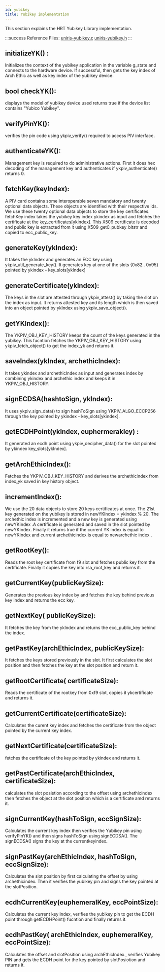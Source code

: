 ```yaml
---
id: yubikey
title: Yubikey implementation
---
```


This section explains the HRT Yubikey Library implementation.

:::success
Reference Files:
[uniris-yubikey.c](https://github.com/UNIRIS/yubikey-core/blob/main/uniris-yubikey.c)
[uniris-yubikey.h](https://github.com/UNIRIS/yubikey-core/blob/main/uniris-yubikey.h)
:::

## initializeYK() :
Initializes the context of the yubikey application in the variable g_state and connects to the hardware device. If successful, then gets the key index of Arch Ethic as well as key index of the yubikey device.
## bool checkYK(): 
displays the model of yubikey device used returns true if the device list contains "Yubico Yubikey".
## verifyPinYK(): 
verifies the pin code using ykpiv_verify() required to access PIV interface.
## authenticateYK():
Management key is required to do administrative actions. First it does hex decoding of the management key and authenticates if ykpiv_authenticate() returns 0.
## fetchKey(keyIndex):
A PIV card contains some interoperable seven mandatory and  twenty optional data objects. These objects are identified with their respective ids. We use these twenty optional data objects to store the  key certificates. fetchKey index takes the yubikey key index ykindex as input and fetches the certificate at the key_certificates[ykindex]. This X509 certificate is decoded and public key is extracted from it using X509_get0_pubkey_bitstr and copied to ecc_public_key.
## generateKey(ykIndex): 
It takes the ykIndex and generates an ECC key using ykpiv_util_generate_key(). It generates key at one of the slots {0x82.. 0x95}  pointed by ykindex - key_slots[ykIndex]
## generateCertificate(ykIndex): 
The keys in the slot are attested through  ykpiv_attest() by taking the slot on the index as input. It returns attested key and its length which is then saved into an object pointed by ykIndex using ykpiv_save_object().
## getYKIndex(): 
The YKPIV_OBJ_KEY_HISTORY keeps the count of the keys generated in the yubikey. This fucntion fetches the YKPIV_OBJ_KEY_HISTORY using ykpiv_fetch_object() to get the index_yk and returns it.
## saveIndex(ykIndex, archethicIndex): 
It takes  ykindex and archethicIndex as input and generates index by combining ykindex and archethic index and keeps it in YKPIV_OBJ_HISTORY.
## signECDSA(hashtoSign, ykIndex):
It uses ykpiv_sign_data() to sign hashToSign using YKPIV_ALGO_ECCP256 through the key pointed by ykindex - key_slots[ykindex].
## getECDHPoint(ykIndex, euphermerakley) : 
It generated an ecdh point using ykpiv_decipher_data() for the slot pointed by ykindex key_slots[ykIndex].
## getArchEthicIndex():
Fetches the YKPIV_OBJ_KEY_HISTORY and derives the archethicindex from index_yk saved in key history object.
## incrementIndex(): 
We use the 20 data objects to store 20 keys certificates at once. The 21st key generated on the yubikey is stored in newYKIndex = ykindex % 20. The archethic index is incremented and a new key is generated using newYKindex .A certificate is generated and saved in the slot pointed by newYKindex. Finally it returns true if the current YK index is equal to newYKindex and current archethicindex is equal to newarchethic index .

## getRootKey():
Reads the root key certificate from f9 slot and fetches public key from the certificate. Finally it copies the key into rsa_root_key and returns it.

## getCurrentKey(publicKeySize):
Generates the previous key index by and fetches the key behind previous key index and returns the ecc key.

## getNextKey( publicKeySize):
It fetches the key from the ykIndex and returns the ecc_public_key behind the index.

## getPastKey(archEthicIndex, publicKeySize):
It fetches the keys stored previously in the slot. It first calculates the slot position and then fetches the key at the slot position and return it.
## getRootCertificate( certificateSize):
Reads the certificate of the rootkey from 0xf9 slot, copies it ykcertificate and returns it.

## getCurrentCertificate(certificateSize):
Calculates the curent key index and fetches the certificate from the object pointed by the current key index.

## getNextCertificate(certificateSize):
fetches the certificate of the  key pointed by ykindex and returns it.

## getPastCertificate(archEthicIndex, certificateSize):
calculates the slot posistion according to the offset using archethicindex then fetches the object at the slot position which is a certificate amd returns it.

## signCurrentKey(hashToSign, eccSignSize):
Calculates the current key index then verifies the Yubikey pin using verifyPinYK() and then signs hashToSign using signECDSA(). The signECDSA() signs the key at the currentkeyindex.

## signPastKey(archEthicIndex, hashToSign, eccSignSize):
Calculates the slot position by first calculating the offset by using archethicindex. Then it verifies the yubikey pin and signs the key pointed at the slotPosition.

## ecdhCurrentKey(euphemeralKey, eccPointSize):
Calculates the current key index, verifies the yubikey pin to get the ECDH point through getECDHPoint() fucntion and finally returns it.

## ecdhPastKey( archEthicIndex, euphemeralKey, eccPointSize):
Calculates the offset and slotPosition using archEthicIndex., verifies Yubikey PIN and gets the ECDH point for the key pointed by slotPosiotion and returns it.

